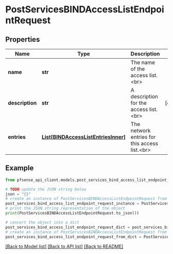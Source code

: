 # PostServicesBINDAccessListEndpointRequest


## Properties

Name | Type | Description | Notes
------------ | ------------- | ------------- | -------------
**name** | **str** | The name of the access list.&lt;br&gt; | 
**description** | **str** | A description for the access list.&lt;br&gt; | [optional] 
**entries** | [**List[BINDAccessListEntriesInner]**](BINDAccessListEntriesInner.md) | The network entries for this access list.&lt;br&gt; | 

## Example

```python
from pfsense_api_client.models.post_services_bind_access_list_endpoint_request import PostServicesBINDAccessListEndpointRequest

# TODO update the JSON string below
json = "{}"
# create an instance of PostServicesBINDAccessListEndpointRequest from a JSON string
post_services_bind_access_list_endpoint_request_instance = PostServicesBINDAccessListEndpointRequest.from_json(json)
# print the JSON string representation of the object
print(PostServicesBINDAccessListEndpointRequest.to_json())

# convert the object into a dict
post_services_bind_access_list_endpoint_request_dict = post_services_bind_access_list_endpoint_request_instance.to_dict()
# create an instance of PostServicesBINDAccessListEndpointRequest from a dict
post_services_bind_access_list_endpoint_request_from_dict = PostServicesBINDAccessListEndpointRequest.from_dict(post_services_bind_access_list_endpoint_request_dict)
```
[[Back to Model list]](../README.md#documentation-for-models) [[Back to API list]](../README.md#documentation-for-api-endpoints) [[Back to README]](../README.md)


